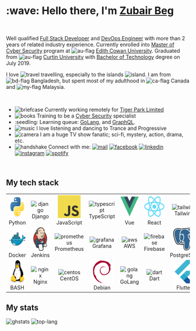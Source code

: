 <h1>:wave: Hello there, I'm <a href="https://github.com/ziibii88">Zubair Beg</a></h1>
<br>

Well qualified <a href="https://www.google.com/search?q=full+stack+developer">Full Stack Developer</a> and <a href="https://www.google.com/search?q=devops+engineer">DevOps Engineer</a> with more than 2 years of related industry experience. Currently enrolled into <a href="https://www.ecu.edu.au/degrees/courses/master-of-cyber-security">Master of Cyber Security</a> program at <img alt="au-flag" height=16px src="https://www.svgrepo.com/show/242348/australia.svg"/> <a href="https://ecu.edu.au">Edith Cowan University</a>. Graduated from <img alt="au-flag" height=16px src="https://www.svgrepo.com/show/242348/australia.svg"/> <a href="https://curtin.edu.au">Curtin University</a> with <a href="https://study.curtin.edu.au/offering/course-ug-bachelor-of-technology-computer-systems-and-networking--b-csysnt">Bachelor of Technology</a> degree on July 2019.

I love <img alt="travel" height=16px src="https://www.svgrepo.com/show/200674/travel.svg"/> travelling, especially to the islands <img alt="island" height=16px src="https://www.svgrepo.com/show/113532/island.svg"/>. I am from <img alt="bd-flag" height=16px src="https://www.svgrepo.com/show/242284/bangladesh.svg"/> Bangladesh, but spent most of my adulthood in <img alt="ca-flag" height=16px src="https://www.svgrepo.com/show/242265/canada.svg"/> Canada and <img alt="my-flag" height=16px src="https://www.svgrepo.com/show/56254/malaysia.svg"/> Malaysia.

<br>
<ul>
  <li><img alt="briefcase" height=16px src="https://www.svgrepo.com/show/29670/briefcase.svg" /> Currently working remotely for <a href="https://tiger-park.com">Tiger Park Limited</a></li>
  <li><img alt="books" height=16px src="https://www.svgrepo.com/show/230297/books-book.svg" /> Training to be a <a href="https://www.google.com/search?q=cyber+security+specialist">Cyber Security</a> specialist</li>
  <li>:seedling: Learning queue: <a href="https://golang.org/">GoLang</a>, and <a href="https://graphql.org/">GraphQL</a>.</li>
  <li><img alt="music" height=16px src="https://www.svgrepo.com/show/43051/music.svg" /> I love listening and dancing to Trance and Progressive</li>
  <li><img alt="camera" height=16px src="https://www.svgrepo.com/show/304810/movie-cam.svg" /> I am a huge TV show fanatic; sci-fi, mystery, action, drama, etc.</li>
  <li><img alt="handshake" height=16px src="https://www.svgrepo.com/show/81080/handshake.svg" /> Connect with me: <a href="mailto:ziibii88@gmail.com"><img alt="mail" height=24px src="https://www.svgrepo.com/show/223047/gmail.svg"/></a> <a href="https://facebook.com/ziibii88"><img alt="facebook" height=24px src="https://www.svgrepo.com/show/111203/facebook.svg"/></a> <a href="https://linkedin.com/in/ziibii88"><img alt="linkedin" height=24px src="https://www.svgrepo.com/show/157006/linkedin.svg" /></a> <a href="https://instagram.com/ziibii88"><img alt="instagram" height=24px src="https://www.svgrepo.com/show/111199/instagram.svg"></a> <a href="https://open.spotify.com/user/12184448469?si=-JhvP1iaR2-YX8BFu4HvaA"><img alt="spotify" height=24px src="https://www.svgrepo.com/show/217778/spotify.svg"></a></li>
</ul>
<br>

<h2>My tech stack</h2>
<table>
  <tr>
    <td align="center">
      <img alt="python" height=64px src="https://raw.githubusercontent.com/devicons/devicon/master/icons/python/python-original.svg">
      <br>Python
    </td>
    <td align="center">
      <img alt="django" height=64px src="https://cdn.worldvectorlogo.com/logos/django.svg">
      <br>Django
    </td>
    <td align="center">
      <img alt="javascript" height=64px src="https://raw.githubusercontent.com/devicons/devicon/master/icons/javascript/javascript-original.svg">
      <br>JavaScript
    </td>
    <td align="center">
      <img alt="typescript" height=64px src="https://cdn.worldvectorlogo.com/logos/typescript.svg">
      <br>TypeScript
    </td>
    <td align="center">
      <img alt="vue" height=64px src="https://raw.githubusercontent.com/devicons/devicon/master/icons/vuejs/vuejs-original.svg">
      <br>Vue
    </td>
    <td align="center">
      <img alt="react" height=64px src="https://raw.githubusercontent.com/devicons/devicon/master/icons/react/react-original.svg">
      <br>React
    </td>
    <td align="center">
      <img alt="tailwind" height=64px src="https://cdn.worldvectorlogo.com/logos/tailwindcss.svg">
      <br>Tailwind
    </td>
    <td align="center">
      <img alt="bootstrap" height=64px src="https://raw.githubusercontent.com/devicons/devicon/master/icons/bootstrap/bootstrap-plain.svg">
      <br>Bootstrap
    </td>
  </tr>
  <tr>
    <td align="center">
      <img alt="docker" height=64px src="https://raw.githubusercontent.com/devicons/devicon/master/icons/docker/docker-original.svg">
      <br>Docker
    </td>
    <td align="center">
      <img alt="jenkins" height=64px src="https://raw.githubusercontent.com/devicons/devicon/master/icons/jenkins/jenkins-original.svg">
      <br>Jenkins
    </td>
    <td align="center">
      <img alt="prometheus" height=64px src="https://cdn.worldvectorlogo.com/logos/prometheus.svg">
      <br>Prometheus
    </td>
    <td align="center">
      <img alt="grafana" height=64px src="https://cdn.worldvectorlogo.com/logos/grafana.svg">
      <br>Grafana
    </td>
    <td align="center">
      <img alt="aws" height=64px src="https://cdn.worldvectorlogo.com/logos/aws-logo.svg">
      <br>AWS
    </td>
    <td align="center">
      <img alt="firebase" height=64px src="https://cdn.worldvectorlogo.com/logos/firebase-1.svg">
      <br>Firebase
    </td>
    <td align="center">
      <img alt="postgresql" height=64px src="https://raw.githubusercontent.com/devicons/devicon/master/icons/postgresql/postgresql-original.svg">
      <br>PostgreSQL
    </td>
    <td align="center">
      <img alt="mysql" height=64px src="https://raw.githubusercontent.com/devicons/devicon/master/icons/mysql/mysql-original.svg">
      <br>MySQL
    </td>
  </tr>
  <tr>
    <td align="center">
      <img alt="bash" height=64px src="https://raw.githubusercontent.com/devicons/devicon/master/icons/linux/linux-original.svg">
      <br>BASH
    </td>
    <td align="center">
      <img alt="nginx" height=64px src="https://cdn.worldvectorlogo.com/logos/nginx-1.svg">
      <br>Nginx
    </td>
    <td align="center">
      <img alt="centos" height=64px src="https://cdn.worldvectorlogo.com/logos/centos-1.svg">
      <br>CentOS
    </td>
    <td align="center">
      <img alt="debian" height=64px src="https://raw.githubusercontent.com/devicons/devicon/master/icons/debian/debian-original.svg">
      <br>Debian
    </td>
    <td align="center">
      <img alt="golang" height=64px src="https://cdn.worldvectorlogo.com/logos/golang-gopher.svg">
      <br>GoLang
    </td>
    <td align="center">
      <img alt="dart" height=64px src="https://cdn.worldvectorlogo.com/logos/dart.svg">
      <br>Dart
    </td>
    <td align="center">
      <img alt="flutter" height=64px src="https://raw.githubusercontent.com/devicons/devicon/master/icons/flutter/flutter-original.svg">
      <br>Flutter
    </td>
    <td align="center">
      <img alt="jquery" height=64px src="https://raw.githubusercontent.com/devicons/devicon/master/icons/jquery/jquery-original.svg">
      <br>jQuery
    </td>
  </tr>
</table>

<h2>My stats</h2>
<img alt="ghstats" src="https://ghstats.zube.dev/api/?username=ziibii88&show_icons=true&count_private=true&include_all_commits=true&theme=vue&hide=prs,contribs&line_height=30">
<img alt="top-lang" src="https://ghstats.zube.dev/api/top-langs/?username=ziibii88&theme=vue&layout=compact&hide=jupyter%20notebook&langs_count=7">
